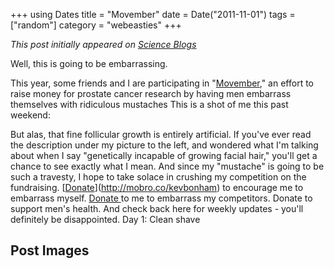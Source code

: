 +++
using Dates
title = "Movember"
date = Date("2011-11-01")
tags = ["random"]
category = "webeasties"
+++

_This post initially appeared on [Science Blogs](http://scienceblogs.com/webeasties)_

Well, this is going to be embarrassing.

This year, some friends and I are participating in "[Movember](http://mobro.co/kevbonham)," an effort to raise money for prostate cancer research by having men embarrass themselves with ridiculous mustaches This is a shot of me this past weekend:

But alas, that fine follicular growth is entirely artificial. 
If you've ever read the description under my picture to the left, and wondered what I'm talking about when I say "genetically incapable of growing facial hair," you'll get a chance to see exactly what I mean. And since my "mustache" is going to be such a travesty, I hope to take solace in crushing my competition on the fundraising. 
[[Donate](http://mobro.co/kevbonham)](http://mobro.co/kevbonham) to encourage me to embarrass myself. [Donate ](http://mobro.co/kevbonham)to me to embarrass my competitors. Donate to support men's health. 
And check back here for weekly updates - you'll definitely be disappointed. 
Day 1: Clean shave

      
  

 ## Post Images


